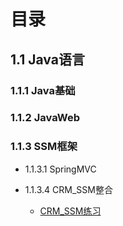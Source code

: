 # 目录

## 1.1 Java语言

### 1.1.1 Java基础

### 1.1.2 JavaWeb

### 1.1.3 SSM框架
- 1.1.3.1 SpringMVC

- 1.1.3.4 CRM_SSM整合
  - [CRM_SSM练习](doc\Java\SSM\CRM_SSM总结.md)
